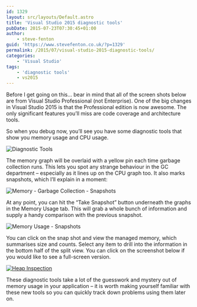 ```yaml
---
id: 1329
layout: src/layouts/Default.astro
title: 'Visual Studio 2015 diagnostic tools'
pubDate: 2015-07-23T07:30:45+01:00
author:
    - steve-fenton
guid: 'https://www.stevefenton.co.uk/?p=1329'
permalink: /2015/07/visual-studio-2015-diagnostic-tools/
categories:
    - 'Visual Studio'
tags:
    - 'diagnostic tools'
    - vs2015
---
```


Before I get going on this… bear in mind that all of the screen shots below are from Visual Studio Professional (not Enterprise). One of the big changes in Visual Studio 2015 is that the Professional edition is now awesome. The only significant features you’ll miss are code coverage and architecture tools.

So when you debug now, you’ll see you have some diagnostic tools that show you memory usage and CPU usage.

![Diagnostic Tools](https://www.stevefenton.co.uk/wp-content/uploads/2015/07/diagnostic-tools.png)

The memory graph will be overlaid with a yellow pin each time garbage collection runs. This lets you spot any strange behaviour in the GC department – especially as it lines up on the CPU graph too. It also marks snapshots, which I’ll explain in a moment:

![Memory - Garbage Collection - Snapshots](https://www.stevefenton.co.uk/wp-content/uploads/2015/07/memory-garbage-collection-and-snapshots.png)

At any point, you can hit the “Take Snapshot” button underneath the graphs in the Memory Usage tab. This will grab a whole bunch of information and supply a handy comparison with the previous snapshot.

![Memory Usage - Snapshots](https://www.stevefenton.co.uk/wp-content/uploads/2015/07/memory-usage-snapshots.png)

You can click on the snap shot and view the managed memory, which summarises size and counts. Select any item to drill into the information in the bottom half of the split view. You can click on the screenshot below if you would like to see a full-screen version.

[![Heap Inspection](https://www.stevefenton.co.uk/wp-content/uploads/2015/07/heap-inspection-1024x353.png)](https://www.stevefenton.co.uk/wp-content/uploads/2015/07/heap-inspection.png)

These diagnostic tools take a lot of the guesswork and mystery out of memory usage in your application – it is worth making yourself familiar with these new tools so you can quickly track down problems using them later on.